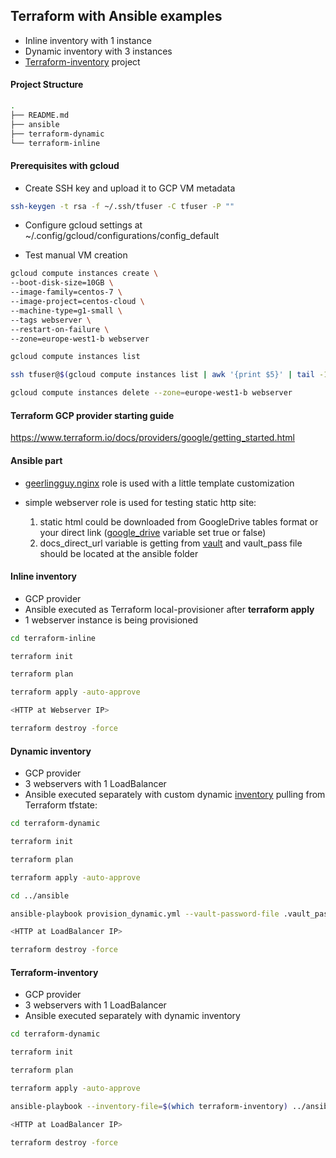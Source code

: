 ## Terraform with Ansible examples

- Inline inventory with 1 instance
- Dynamic inventory with 3 instances
- [Terraform-inventory](https://github.com/adammck/terraform-inventory) project

#### Project Structure

```sh
.
├── README.md
├── ansible
├── terraform-dynamic
└── terraform-inline
```

#### Prerequisites with gcloud

- Create SSH key and upload it to GCP VM metadata
```sh
ssh-keygen -t rsa -f ~/.ssh/tfuser -C tfuser -P ""
```

- Configure gcloud settings at ~/.config/gcloud/configurations/config_default

- Test manual VM creation
```sh
gcloud compute instances create \
--boot-disk-size=10GB \
--image-family=centos-7 \
--image-project=centos-cloud \
--machine-type=g1-small \
--tags webserver \
--restart-on-failure \
--zone=europe-west1-b webserver

gcloud compute instances list

ssh tfuser@$(gcloud compute instances list | awk '{print $5}' | tail -1) -i ~/.ssh/tfuser

gcloud compute instances delete --zone=europe-west1-b webserver
```

#### Terraform GCP provider starting guide

https://www.terraform.io/docs/providers/google/getting_started.html

#### Ansible part

- [geerlingguy.nginx](https://github.com/geerlingguy/ansible-role-nginx) role is used with a little template customization
- simple webserver role is used for testing static http site:

  1) static html could be downloaded from GoogleDrive tables format or your direct link ([google_drive](./ansible/webserver/defaults/main.yml) variable set true or false)
  2) docs_direct_url variable is getting from [vault](./ansible/webserver/vars/secret_example.yml) and vault_pass file should be located at the ansible folder


#### Inline inventory

- GCP provider
- Ansible executed as Terraform local-provisioner after **terraform apply**
- 1 webserver instance is being provisioned

```sh
cd terraform-inline

terraform init

terraform plan

terraform apply -auto-approve

<HTTP at Webserver IP>

terraform destroy -force
```

#### Dynamic inventory

- GCP provider
- 3 webservers with 1 LoadBalancer
- Ansible executed separately with custom dynamic [inventory](https://github.com/express42/terraform-ansible-example/blob/master/ansible/dynamic_inventory.sh) pulling from Terraform tfstate:


```sh
cd terraform-dynamic

terraform init

terraform plan

terraform apply -auto-approve

cd ../ansible

ansible-playbook provision_dynamic.yml --vault-password-file .vault_pass

<HTTP at LoadBalancer IP>

terraform destroy -force
```

#### Terraform-inventory

- GCP provider
- 3 webservers with 1 LoadBalancer
- Ansible executed separately with dynamic inventory

```sh
cd terraform-dynamic

terraform init

terraform plan

terraform apply -auto-approve

ansible-playbook --inventory-file=$(which terraform-inventory) ../ansible/provision_tf_inventory.yml --vault-password-file ../ansible/.vault_pass

<HTTP at LoadBalancer IP>

terraform destroy -force
```

